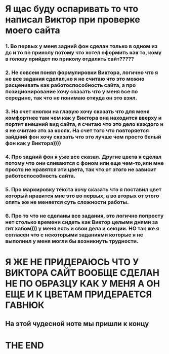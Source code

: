 # Я щас буду оспаривать то что написал Виктор при проверке моего сайта

### 1. Во первых у меня задний фон сделан только в одном из дс и то по приколу потому что хотел оформить как то, кому в голову прийдет по приколу отдалять сайт?????

### 2. Не совсем понял формулировки Виктора, логично что я не все задания сделал,но я не считаю что это можно расценивать как работоспособность сайта, а про позиционирование хочу сказать что у меня все по середине, так что не понимаю откуда он это взял.

### 3. На счет кнопки на главую хочу сказать что для меня комфортнее там чем как у Виктора она находится вверху и портит внешний вид сайта, я считаю что это дело каждого и я не считаю это за косяк. На счет того что повторяется зайдний фон хочу сказать что это лучше чем просто белый фон как у Виктора))))

### 4. Про задний фон я уже все сказал. Другие цвета я сделал потому что они сливаются с фоном или еще чем-то,или мне просто не нравятся эти цвета, так что от этого не зависит работоспособность сайта.

### 5. Про маркировку текста хочу сказать что я поставил цвет который нравится мне это во первых, а во вторых от этого опять же не меняется суть сложности работы.

### 6. Про то что не сделаны все задания, это логично попросту нет столько времени сидеть как Виктор целыми днями за гит хабом))) у меня есть и свои дела и секции. НО так же я согласен что с некоторыми заданиями которые я не выполнил у меня могли бы возникнуть трудности.


# Я ЖЕ НЕ ПРИДЕРАЮСЬ ЧТО У ВИКТОРА САЙТ ВООБЩЕ СДЕЛАН НЕ ПО ОБРАЗЦУ КАК У МЕНЯ А ОН ЕЩЕ И К ЦВЕТАМ ПРИДЕРАЕТСЯ ГАВНЮК

## На этой чудесной ноте мы пришли к концу
# THE END